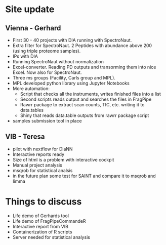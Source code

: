 # Site update

## Vienna - Gerhard
- First 30 - 40 projects with DIA running with SpectroNaut.
- Extra filter for SpectroNaut. 2 Peptides with abundance above 200 (using triple proteome samples).
- IPs with DIA
- Running SpectroNaut without normalization
- Excel-converter. Reading PD outputs and transorming them into nice Excel. Now also for SpectroNaut.
- Three ms groups (Facility, Carls group and MPL).
- MPL developed python library using Jupyter Notebooks
- More automation:
  * Script that checks all the instruments, writes finished files into a list
  * Second scripts reads output and searches the files in FragPipe
  * Rawrr package to extract scan counts, TIC, etc. writing it to data.tables
  * Shiny that reads data.table outputs from rawrr package script
- samples submission tool in place

## VIB - Teresa
- pilot with nextflow for DiaNN
- Interactive reports ready
- Size of html is a problem with interactive cockpit
- Manual project analysis
- msqrob for statistical analsis
- in the future plan some test for SAINT and compare it to msqrob and limma



# Things to discuss
- Life demo of Gerhards tool
- Life demo of FragPipeCommandeR
- Interactive report from VIB
- Containerization of R scripts
- Server needed for statistical analysis

